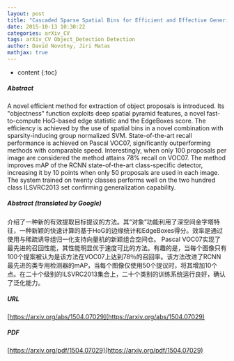 ```yaml
---
layout: post
title: "Cascaded Sparse Spatial Bins for Efficient and Effective Generic Object Detection"
date: 2015-10-13 10:30:22
categories: arXiv_CV
tags: arXiv_CV Object_Detection Detection
author: David Novotny, Jiri Matas
mathjax: true
---
```


* content
{:toc}

##### Abstract
A novel efficient method for extraction of object proposals is introduced. Its "objectness" function exploits deep spatial pyramid features, a novel fast-to-compute HoG-based edge statistic and the EdgeBoxes score. The efficiency is achieved by the use of spatial bins in a novel combination with sparsity-inducing group normalized SVM. State-of-the-art recall performance is achieved on Pascal VOC07, significantly outperforming methods with comparable speed. Interestingly, when only 100 proposals per image are considered the method attains 78% recall on VOC07. The method improves mAP of the RCNN state-of-the-art class-specific detector, increasing it by 10 points when only 50 proposals are used in each image. The system trained on twenty classes performs well on the two hundred class ILSVRC2013 set confirming generalization capability.

##### Abstract (translated by Google)
介绍了一种新的有效提取目标提议的方法。其“对象”功能利用了深空间金字塔特征，一种新颖的快速计算的基于HoG的边缘统计和EdgeBoxes得分。效率是通过使用与稀疏诱导组归一化支持向量机的新颖组合空间仓。 Pascal VOC07实现了最先进的召回性能，其性能明显优于速度可比的方法。有趣的是，当每个图像只有100个提案被认为是该方法在VOC07上达到78％的召回率。该方法改进了RCNN最先进的类专用检测器的mAP，当每个图像仅使用50个提议时，将其增加10个点。在二十个级别的ILSVRC2013集合上，二十个类别的训练系统运行良好，确认了泛化能力。

##### URL
[https://arxiv.org/abs/1504.07029](https://arxiv.org/abs/1504.07029)

##### PDF
[https://arxiv.org/pdf/1504.07029](https://arxiv.org/pdf/1504.07029)

